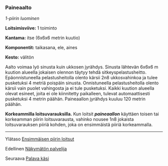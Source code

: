 ### Paineaalto

*1-piirin luominen*

**Loitsimisviive:** 1 toiminto

**Kantama:** itse (6x6x6 metrin kuutio)

**Komponentit:** taikasana, ele, aines

**Kesto:** välitön

Aalto voimaa lyö sinusta kuin ukkosen jyrähdys. Sinusta lähtevän
6x6x6 m kuution alueella jokaisen olennon täytyy tehdä
sitkeyspelastusheitto. Epäonnistuneella pelastusheitolla olento
kärsii 2n8 ukkosvahinkoa ja tulee pusketuksi 4 metriä poispäin
sinusta. Onnistuneella pelastusheitolla olento kärsii vain puolet
vahingosta ja ei tule pusketuksi. Kaikki kuution alueella olevat
esineet, joita ei ole kiinnitetty paikalleen, tulevat automaattisesti
pusketuksi 4 metrin päähän. Paineaallon jyrähdys kuuluu 120
metrin päähän.

**Korkeammilla loitsuvarauksilla.** Kun loitsit ***paineaallon***
käyttäen toisen tai korkeamman piirin loitsuvarausta, vahinko
nousee 1n8 jokaista loitsuvarauksen piiriä kohden, joka on
ensimmäistä piiriä korkeammalla.

----

Ylätaso [Ensimmäisen piirin loitsut](1.piirin_loitsut.md)

Edellinen [Näkymätön palvelija](Näkymätön_palvelija.md)

Seuraava [Palava käsi](Palava_käsi.md)